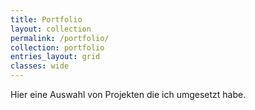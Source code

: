 ```yaml
---
title: Portfolio
layout: collection
permalink: /portfolio/
collection: portfolio
entries_layout: grid
classes: wide
---
```

Hier eine Auswahl von Projekten die ich umgesetzt habe.

<style>
li.masthead__menu-item:nth-child(4) {
  background-color: rgb(155, 155, 155);
  border-radius: 15px;
  pointer-events: none;
  cursor: default;
  text-decoration: none;
  width: 120px;
  text-align: center;
  padding: 0;
}

li.masthead__menu-item:nth-child(4) a {
  color: white;
}
</style>
